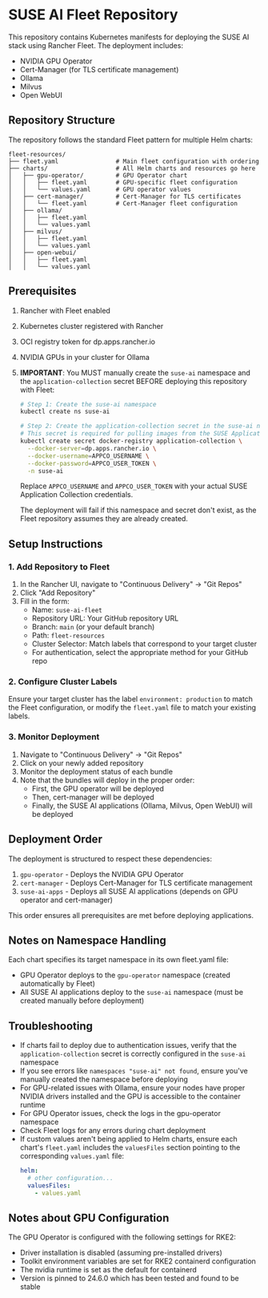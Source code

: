 # SUSE AI Fleet Repository

This repository contains Kubernetes manifests for deploying the SUSE AI stack using Rancher Fleet. The deployment includes:

- NVIDIA GPU Operator
- Cert-Manager (for TLS certificate management)
- Ollama
- Milvus
- Open WebUI

## Repository Structure

The repository follows the standard Fleet pattern for multiple Helm charts:

```
fleet-resources/
├── fleet.yaml                # Main fleet configuration with ordering
├── charts/                   # All Helm charts and resources go here
│   ├── gpu-operator/         # GPU Operator chart
│   │   ├── fleet.yaml        # GPU-specific fleet configuration
│   │   └── values.yaml       # GPU operator values
│   ├── cert-manager/         # Cert-Manager for TLS certificates
│   │   └── fleet.yaml        # Cert-Manager fleet configuration
│   ├── ollama/
│   │   ├── fleet.yaml
│   │   └── values.yaml
│   ├── milvus/
│   │   ├── fleet.yaml
│   │   └── values.yaml
│   ├── open-webui/
│   │   ├── fleet.yaml
│   │   └── values.yaml
```

## Prerequisites

1. Rancher with Fleet enabled
2. Kubernetes cluster registered with Rancher
3. OCI registry token for dp.apps.rancher.io
4. NVIDIA GPUs in your cluster for Ollama
5. **IMPORTANT**: You MUST manually create the `suse-ai` namespace and the `application-collection` secret BEFORE deploying this repository with Fleet:

   ```bash
   # Step 1: Create the suse-ai namespace
   kubectl create ns suse-ai
   
   # Step 2: Create the application-collection secret in the suse-ai namespace
   # This secret is required for pulling images from the SUSE Application Catalog
   kubectl create secret docker-registry application-collection \
     --docker-server=dp.apps.rancher.io \
     --docker-username=APPCO_USERNAME \
     --docker-password=APPCO_USER_TOKEN \
     -n suse-ai
   ```
   Replace `APPCO_USERNAME` and `APPCO_USER_TOKEN` with your actual SUSE Application Collection credentials.

   The deployment will fail if this namespace and secret don't exist, as the Fleet repository assumes they are already created.

## Setup Instructions

### 1. Add Repository to Fleet

1. In the Rancher UI, navigate to "Continuous Delivery" → "Git Repos"
2. Click "Add Repository"
3. Fill in the form:
   - Name: `suse-ai-fleet`
   - Repository URL: Your GitHub repository URL
   - Branch: `main` (or your default branch)
   - Path: `fleet-resources`
   - Cluster Selector: Match labels that correspond to your target cluster
   - For authentication, select the appropriate method for your GitHub repo

### 2. Configure Cluster Labels

Ensure your target cluster has the label `environment: production` to match the Fleet configuration, or modify the `fleet.yaml` file to match your existing labels.

### 3. Monitor Deployment

1. Navigate to "Continuous Delivery" → "Git Repos"
2. Click on your newly added repository
3. Monitor the deployment status of each bundle
4. Note that the bundles will deploy in the proper order:
   - First, the GPU operator will be deployed
   - Then, cert-manager will be deployed
   - Finally, the SUSE AI applications (Ollama, Milvus, Open WebUI) will be deployed

## Deployment Order

The deployment is structured to respect these dependencies:

1. `gpu-operator` - Deploys the NVIDIA GPU Operator 
2. `cert-manager` - Deploys Cert-Manager for TLS certificate management
3. `suse-ai-apps` - Deploys all SUSE AI applications (depends on GPU operator and cert-manager)

This order ensures all prerequisites are met before deploying applications.

## Notes on Namespace Handling

Each chart specifies its target namespace in its own fleet.yaml file:
- GPU Operator deploys to the `gpu-operator` namespace (created automatically by Fleet)
- All SUSE AI applications deploy to the `suse-ai` namespace (must be created manually before deployment)

## Troubleshooting

- If charts fail to deploy due to authentication issues, verify that the `application-collection` secret is correctly configured in the `suse-ai` namespace
- If you see errors like `namespaces "suse-ai" not found`, ensure you've manually created the namespace before deploying
- For GPU-related issues with Ollama, ensure your nodes have proper NVIDIA drivers installed and the GPU is accessible to the container runtime
- For GPU Operator issues, check the logs in the gpu-operator namespace
- Check Fleet logs for any errors during chart deployment
- If custom values aren't being applied to Helm charts, ensure each chart's `fleet.yaml` includes the `valuesFiles` section pointing to the corresponding `values.yaml` file:
  ```yaml
  helm:
    # other configuration...
    valuesFiles:
      - values.yaml
  ```

## Notes about GPU Configuration

The GPU Operator is configured with the following settings for RKE2:

- Driver installation is disabled (assuming pre-installed drivers)
- Toolkit environment variables are set for RKE2 containerd configuration
- The nvidia runtime is set as the default for containerd
- Version is pinned to 24.6.0 which has been tested and found to be stable